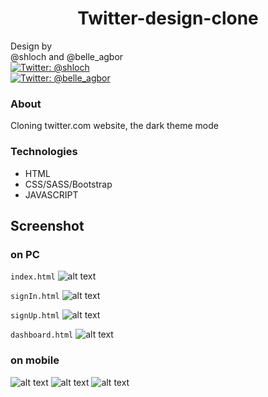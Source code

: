 <h1 align="center">Twitter-design-clone</h1>
<p>
            Design by <br />
            @shloch and @belle_agbor  <br />
            <a href="https://twitter.com/shloch" target="_blank">
                <img alt="Twitter: @shloch" src="https://img.shields.io/twitter/follow/shloch.svg?style=social" />
            </a> <br/>
             <a href="https://twitter.com/belle_agbor" target="_blank">
                <img alt="Twitter: @belle_agbor"
                    src="https://img.shields.io/twitter/follow/belle_agbor.svg?style=social" />
            </a>

            

           
</p>

### About

Cloning twitter.com website, the dark theme mode


### Technologies

- HTML
- CSS/SASS/Bootstrap
- JAVASCRIPT


## Screenshot 

### on PC 
`index.html`
![alt text](https://github.com/shloch/Twitter-design-clone/blob/dev/screenshots/desktop/screenshot_1.png)

`signIn.html`
![alt text](https://github.com/shloch/Twitter-design-clone/blob/dev/screenshots/desktop/screenshot_2.png)

`signUp.html`
![alt text](https://github.com/shloch/Twitter-design-clone/blob/dev/screenshots/desktop/screenshot_3.png)

`dashboard.html`
![alt text](https://github.com/shloch/Twitter-design-clone/blob/dev/screenshots/desktop/screenshot_4.png)

### on mobile

![alt text](https://github.com/shloch/Twitter-design-clone/blob/dev/screenshots/mobile/screenshot_1.png)
![alt text](https://github.com/shloch/Twitter-design-clone/blob/dev/screenshots/mobile/screenshot_2.png)
![alt text](https://github.com/shloch/Twitter-design-clone/blob/dev/screenshots/mobile/screenshot_3.png)